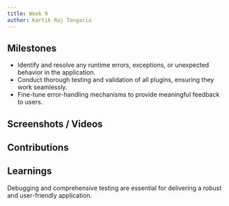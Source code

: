 ```yaml
---
title: Week 9
author: Kartik Raj Tongaria  
---
```


## Milestones
- Identify and resolve any runtime errors, exceptions, or unexpected behavior in the application.
- Conduct thorough testing and validation of all plugins, ensuring they work seamlessly.
- Fine-tune error-handling mechanisms to provide meaningful feedback to users.

## Screenshots / Videos 

## Contributions

## Learnings
Debugging and comprehensive testing are essential for delivering a robust and user-friendly application.